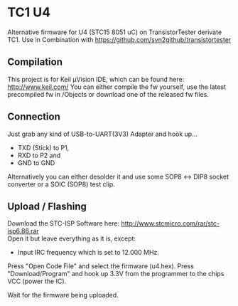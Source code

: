# TC1 U4
Alternative firmware for U4 (STC15 8051 uC) on TransistorTester derivate TC1.
Use in Combination with https://github.com/svn2github/transistortester

## Compilation

This project is for Keil µVision IDE, which can be found here: http://www.keil.com/
You can either compile the fw yourself, use the latest precompiled fw in /Objects or download one of the released fw files.

## Connection

Just grab any kind of USB-to-UART(3V3) Adapter and hook up...
* TXD (Stick) to P1,
* RXD to P2 and
* GND to GND

Alternatively you can either desolder it and use some SOP8 ↔ DIP8 socket converter
or a SOIC (SOP8) test clip.

## Upload / Flashing

Download the STC-ISP Software here: http://www.stcmicro.com/rar/stc-isp6.86.rar  
Open it but leave everything as it is, except:
* Input IRC frequency
which is set to 12.000 MHz.

Press "Open Code File" and select the firmware (u4.hex).
Press "Download/Program" and hook up 3.3V from the programmer to the chips VCC (power the IC).

Wait for the firmware being uploaded.
